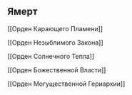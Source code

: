 ## Ямерт

[[Орден Карающего Пламени]]

[[Орден Незыблимого Закона]]

[[Орден Солнечного Тепла]]

[[Орден Божественной Власти]]

[[Орден Могущественной Гериархии]]